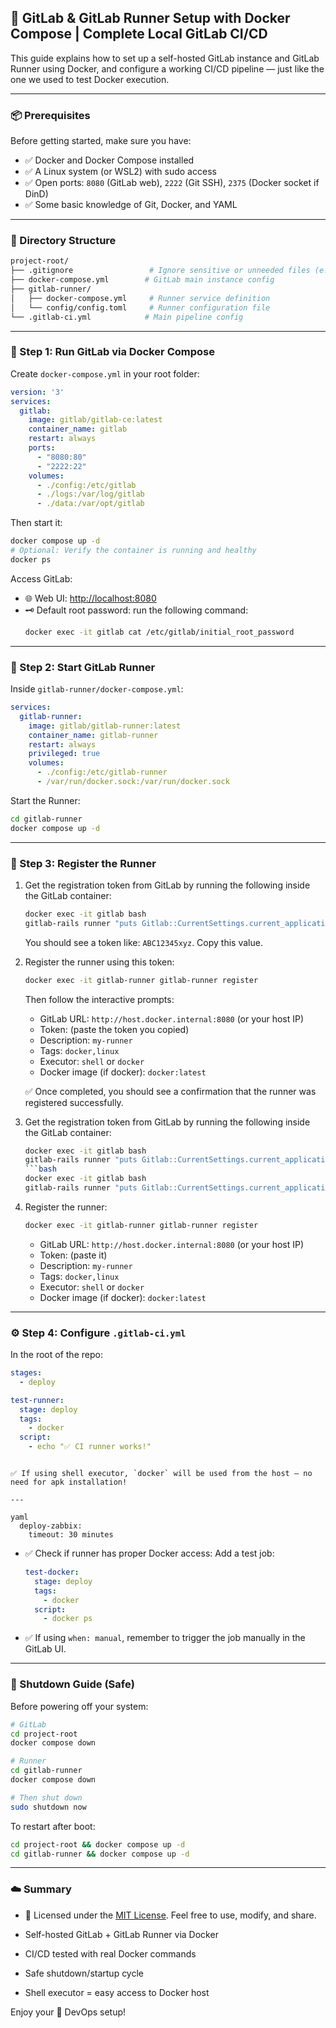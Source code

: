




## 🚀 GitLab & GitLab Runner Setup with Docker Compose | Complete Local GitLab CI/CD

This guide explains how to set up a self-hosted GitLab instance and GitLab Runner using Docker, and configure a working CI/CD pipeline — just like the one we used to test Docker execution.

---

### 📦 Prerequisites

Before getting started, make sure you have:

- ✅ Docker and Docker Compose installed
- ✅ A Linux system (or WSL2) with sudo access
- ✅ Open ports: `8080` (GitLab web), `2222` (Git SSH), `2375` (Docker socket if DinD)
- ✅ Some basic knowledge of Git, Docker, and YAML

---

### 📁 Directory Structure

```bash
project-root/
├── .gitignore                 # Ignore sensitive or unneeded files (e.g. logs, volumes)
├── docker-compose.yml        # GitLab main instance config
├── gitlab-runner/
│   ├── docker-compose.yml     # Runner service definition
│   └── config/config.toml     # Runner configuration file
└── .gitlab-ci.yml            # Main pipeline config
```

---

### 🐙 Step 1: Run GitLab via Docker Compose

Create `docker-compose.yml` in your root folder:

```yaml
version: '3'
services:
  gitlab:
    image: gitlab/gitlab-ce:latest
    container_name: gitlab
    restart: always
    ports:
      - "8080:80"
      - "2222:22"
    volumes:
      - ./config:/etc/gitlab
      - ./logs:/var/log/gitlab
      - ./data:/var/opt/gitlab
```

Then start it:

```bash
docker compose up -d
# Optional: Verify the container is running and healthy
docker ps
```

Access GitLab:

- 🌐 Web UI: [http://localhost:8080](http://localhost:8080)
- 🗝️ Default root password: run the following command:
  ```bash
  docker exec -it gitlab cat /etc/gitlab/initial_root_password
  ```

---

### 🚀 Step 2: Start GitLab Runner

Inside `gitlab-runner/docker-compose.yml`:

```yaml
services:
  gitlab-runner:
    image: gitlab/gitlab-runner:latest
    container_name: gitlab-runner
    restart: always
    privileged: true
    volumes:
      - ./config:/etc/gitlab-runner
      - /var/run/docker.sock:/var/run/docker.sock
```

Start the Runner:

```bash
cd gitlab-runner
docker compose up -d
```

---

### 🔑 Step 3: Register the Runner

1. Get the registration token from GitLab by running the following inside the GitLab container:

   ```bash
   docker exec -it gitlab bash
   gitlab-rails runner "puts Gitlab::CurrentSettings.current_application_settings.runners_registration_token"  # Run this inside the GitLab container with root privileges
   ```

   You should see a token like: `ABC12345xyz`. Copy this value.

2. Register the runner using this token:

   ```bash
   docker exec -it gitlab-runner gitlab-runner register
   ```

   Then follow the interactive prompts:

   - GitLab URL: `http://host.docker.internal:8080` (or your host IP)
   - Token: (paste the token you copied)
   - Description: `my-runner`
   - Tags: `docker,linux`
   - Executor: `shell` or `docker`
   - Docker image (if docker): `docker:latest`

   ✅ Once completed, you should see a confirmation that the runner was registered successfully.

3. Get the registration token from GitLab by running the following inside the GitLab container:

   ````bash
   docker exec -it gitlab bash
   gitlab-rails runner "puts Gitlab::CurrentSettings.current_application_settings.runners_registration_token"
   ```bash
   docker exec -it gitlab bash
   gitlab-rails runner "puts Gitlab::CurrentSettings.current_application_settings.runners_registration_token"
   ````

4. Register the runner:

   ```bash
   docker exec -it gitlab-runner gitlab-runner register
   ```

   - GitLab URL: `http://host.docker.internal:8080` (or your host IP)
   - Token: (paste it)
   - Description: `my-runner`
   - Tags: `docker,linux`
   - Executor: `shell` or `docker`
   - Docker image (if docker): `docker:latest`

---

### ⚙️ Step 4: Configure `.gitlab-ci.yml`

In the root of the repo:

```yaml
stages:
  - deploy

test-runner:
  stage: deploy
  tags:
    - docker
  script:
    - echo "✅ CI runner works!"
```



```

✅ If using shell executor, `docker` will be used from the host — no need for apk installation!

---

yaml
  deploy-zabbix:
    timeout: 30 minutes
```

- ✅ Check if runner has proper Docker access:
  Add a test job:

  ```yaml
  test-docker:
    stage: deploy
    tags:
      - docker
    script:
      - docker ps
  ```

- ✅ If using `when: manual`, remember to trigger the job manually in the GitLab UI.

---

### 🔌 Shutdown Guide (Safe)

Before powering off your system:

```bash
# GitLab
cd project-root
docker compose down

# Runner
cd gitlab-runner
docker compose down

# Then shut down
sudo shutdown now
```

To restart after boot:

```bash
cd project-root && docker compose up -d
cd gitlab-runner && docker compose up -d
```

---

### ☁️ Summary

- 📄 Licensed under the [MIT License](https://opensource.org/licenses/MIT). Feel free to use, modify, and share.

- Self-hosted GitLab + GitLab Runner via Docker
- CI/CD tested with real Docker commands
- Safe shutdown/startup cycle
- Shell executor = easy access to Docker host

Enjoy your 🚀 DevOps setup!

